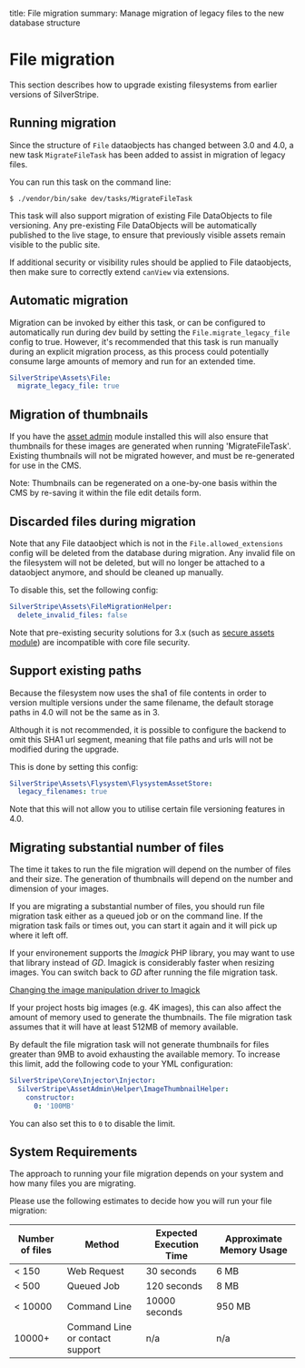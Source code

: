 title: File migration
summary: Manage migration of legacy files to the new database structure

# File migration

This section describes how to upgrade existing filesystems from earlier versions of SilverStripe.

## Running migration

Since the structure of `File` dataobjects has changed between 3.0 and 4.0, a new task `MigrateFileTask`
has been added to assist in migration of legacy files.

You can run this task on the command line:

```
$ ./vendor/bin/sake dev/tasks/MigrateFileTask
```

This task will also support migration of existing File DataObjects to file versioning. Any
pre-existing File DataObjects will be automatically published to the live stage, to ensure
that previously visible assets remain visible to the public site.

If additional security or visibility rules should be applied to File dataobjects, then
make sure to correctly extend `canView` via extensions.

## Automatic migration

Migration can be invoked by either this task, or can be configured to automatically run during dev build
by setting the `File.migrate_legacy_file` config to true. However, it's recommended that this task is
run manually during an explicit migration process, as this process could potentially consume large
amounts of memory and run for an extended time.

```yml
SilverStripe\Assets\File:
  migrate_legacy_file: true
```

## Migration of thumbnails

If you have the [asset admin](https://github.com/silverstripe/silverstripe-asset-admin) module installed
this will also ensure that thumbnails for these images are generated when running 'MigrateFileTask'.
Existing thumbnails will not be migrated however, and must be re-generated for use in the CMS.

Note: Thumbnails can be regenerated on a one-by-one basis within the CMS by re-saving it
within the file edit details form.

## Discarded files during migration

Note that any File dataobject which is not in the `File.allowed_extensions` config will be deleted
from the database during migration. Any invalid file on the filesystem will not be deleted,
but will no longer be attached to a dataobject anymore, and should be cleaned up manually.

To disable this, set the following config:

```yaml
SilverStripe\Assets\FileMigrationHelper:
  delete_invalid_files: false
```

Note that pre-existing security solutions for 3.x (such as
[secure assets module](https://github.com/silverstripe/silverstripe-secureassets))
are incompatible with core file security.

## Support existing paths

Because the filesystem now uses the sha1 of file contents in order to version multiple versions under the same
filename, the default storage paths in 4.0 will not be the same as in 3.

Although it is not recommended, it is possible to configure the backend to omit this SHA1 url segment,
meaning that file paths and urls will not be modified during the upgrade.

This is done by setting this config:

```yaml
SilverStripe\Assets\Flysystem\FlysystemAssetStore:
  legacy_filenames: true
```

Note that this will not allow you to utilise certain file versioning features in 4.0.

## Migrating substantial number of files

The time it takes to run the file migration will depend on the number of files and their size. The generation of thumbnails will depend on the number and dimension of your images.

If you are migrating a substantial number of files, you should run file migration task either as a queued job or on the command line. If the migration task fails or times out, you can start it again and it will pick up where it left off.

If your environement supports the _Imagick_ PHP library, you may want to use that library instead of _GD_. Imagick is considerably faster when resizing images. You can switch back to _GD_ after running the file migration task.

[Changing the image manipulation driver to Imagick](images#changing-the-manipulation-driver-to-imagick)

If your project hosts big images (e.g. 4K images), this can also affect the amount of memory used to generate the thumbnails. The file migration task assumes that it will have at least 512MB of memory available. 

By default the file migration task will not generate thumbnails for files greater than 9MB to avoid exhausting the available memory. To increase this limit, add the following code to your YML configuration:

```yml
SilverStripe\Core\Injector\Injector:
  SilverStripe\AssetAdmin\Helper\ImageThumbnailHelper:
    constructor:
      0: '100MB'
```

You can also set this to `0` to disable the limit.

## System Requirements

The approach to running your file migration depends on your system and how many files you are migrating.

Please use the following estimates to decide how you will run your file migration:

| Number of files | Method | Expected Execution Time | Approximate Memory Usage |
| --- | --- | --- | --- |
| < 150 | Web Request | 30 seconds | 6 MB |
| < 500 | Queued Job | 120 seconds | 8 MB |
| < 10000 | Command Line | 10000 seconds | 950 MB |
| 10000+ | Command Line or contact support | n/a | n/a |
